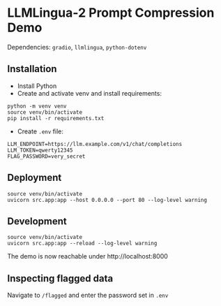 # LLMLingua-2 Prompt Compression Demo
Dependencies: `gradio`, `llmlingua`, `python-dotenv`

## Installation
- Install Python
- Create and activate venv and install requirements:
```
python -m venv venv
source venv/bin/activate
pip install -r requirements.txt
```
- Create `.env` file:
```
LLM_ENDPOINT=https://llm.example.com/v1/chat/completions
LLM_TOKEN=qwerty12345
FLAG_PASSWORD=very_secret
```

## Deployment
```
source venv/bin/activate
uvicorn src.app:app --host 0.0.0.0 --port 80 --log-level warning
```

## Development
```
source venv/bin/activate
uvicorn src.app:app --reload --log-level warning
```
The demo is now reachable under http://localhost:8000

## Inspecting flagged data
Navigate to `/flagged` and enter the password set in `.env`